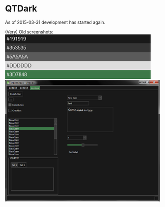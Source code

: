 QTDark
======

As of 2015-03-31 development has started again.


(Very) Old screenshots:
![Screenshot](/screenshots/palette.png "Color Palette")
![Screenshot](/screenshots/screenshot_1.png "Screenshot 1")
